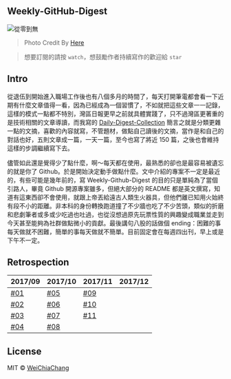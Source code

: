 ## Weekly-GitHub-Digest

![從零到無](https://i.imgur.com/PBHE5zN.png?1)

> Photo Credit By [Here](https://www.facebook.com/Taiwan.reporter.IQ.less.than30/photos/a.917098568347065.1073741829.915826835140905/1119971088059811/?type=1&theater)

> 想要訂閱的請按 `watch`，想鼓勵作者持續寫作的歡迎給 `star`

## Intro

從退伍到開始進入職場工作後也有八個多月的時間了，每天打開筆電都會看一下近期有什麼文章值得一看，因為已經成為一個習慣了，不如就把這些文章一一記錄，這樣的模式一點都不特別，灣區日報更早之前就具體實踐了，只不過灣區更著重的是技術相關的文章導讀，而我寫的 [Daily-Digest-Collection](https://github.com/WeiChiaChang/Daily-Digest-Collection) 簡言之就是分類更雜一點的文摘，喜歡的內容就寫，不管題材，做點自己讀後的文摘，當作是和自己的對話也好，五則文章成一篇，一天一篇，至今也寫了將近 150 篇，之後也會維持這樣的步調繼續寫下去。

儘管如此還是覺得少了點什麼，啊～每天都在使用，最熟悉的卻也是最容易被遺忘的就是你了 Github。於是開始決定動手做點什麼。文中介紹的專案不一定是最近的，有些可能是幾年前的，寫 Weekly-Github-Digest 的目的只是單純為了當個引路人，畢竟 Github 開源專案雖多，但絕大部分的 README 都是英文撰寫，知道有這東西卻不會使用，就跟上帝丟給遠古人類生火器具，但他們離已知用火始終有段不小的距離。非本科的身份轉換跑道撞了不少牆也吃了不少苦頭，類似的折磨和悲劇筆者或多或少吃過也吐過，也從沒想過原先玩票性質的興趣變成職業並走到今天甚至能夠為社群做點微小的貢獻。最後講句八股的話做個 ending：困難的事每天做就不困難，簡單的事每天做就不簡單。目前固定會在每週四出刊，早上或是下午不一定。


## Retrospection

| 2017/09 | 2017/10 | 2017/11 | 2017/12
| --- | --- | --- | --- |
| [#01](https://git.io/v5wkZ) | [#05](https://git.io/vdBJi) | [#09](https://git.io/vFssm) |    |
| [#02](https://git.io/v59se) | [#06](https://git.io/vdKRJ) | [#10](https://git.io/vFuzO)   |    |
| [#03](https://git.io/v5jRd) | [#07](https://git.io/vd7tz) | [#11](https://git.io/vF1De)   |    |
| [#04](https://git.io/vdYRm) | [#08](https://git.io/vFfu6) |    |    |

## License

MIT © [WeiChiaChang](https://github.com/WeiChiaChang)
